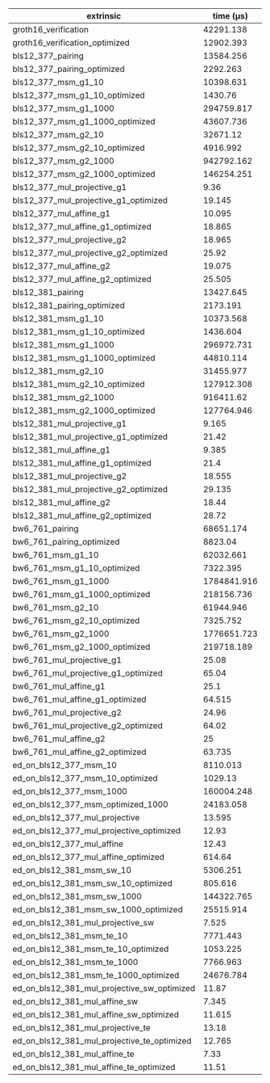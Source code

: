 | extrinsic                                   | time (µs)   |
| ------------------------------------------- | ----------- |
| groth16_verification                        | 42291.138   |
| groth16_verification_optimized              | 12902.393   |
| bls12_377_pairing                           | 13584.256   |
| bls12_377_pairing_optimized                 | 2292.263    |
| bls12_377_msm_g1_10                         | 10398.631   |
| bls12_377_msm_g1_10_optimized               | 1430.76     |
| bls12_377_msm_g1_1000                       | 294759.817  |
| bls12_377_msm_g1_1000_optimized             | 43607.736   |
| bls12_377_msm_g2_10                         | 32671.12    |
| bls12_377_msm_g2_10_optimized               | 4916.992    |
| bls12_377_msm_g2_1000                       | 942792.162  |
| bls12_377_msm_g2_1000_optimized             | 146254.251  |
| bls12_377_mul_projective_g1                 | 9.36        |
| bls12_377_mul_projective_g1_optimized       | 19.145      |
| bls12_377_mul_affine_g1                     | 10.095      |
| bls12_377_mul_affine_g1_optimized           | 18.865      |
| bls12_377_mul_projective_g2                 | 18.965      |
| bls12_377_mul_projective_g2_optimized       | 25.92       |
| bls12_377_mul_affine_g2                     | 19.075      |
| bls12_377_mul_affine_g2_optimized           | 25.505      |
| bls12_381_pairing                           | 13427.645   |
| bls12_381_pairing_optimized                 | 2173.191    |
| bls12_381_msm_g1_10                         | 10373.568   |
| bls12_381_msm_g1_10_optimized               | 1436.604    |
| bls12_381_msm_g1_1000                       | 296972.731  |
| bls12_381_msm_g1_1000_optimized             | 44810.114   |
| bls12_381_msm_g2_10                         | 31455.977   |
| bls12_381_msm_g2_10_optimized               | 127912.308  |
| bls12_381_msm_g2_1000                       | 916411.62   |
| bls12_381_msm_g2_1000_optimized             | 127764.946  |
| bls12_381_mul_projective_g1                 | 9.165       |
| bls12_381_mul_projective_g1_optimized       | 21.42       |
| bls12_381_mul_affine_g1                     | 9.385       |
| bls12_381_mul_affine_g1_optimized           | 21.4        |
| bls12_381_mul_projective_g2                 | 18.555      |
| bls12_381_mul_projective_g2_optimized       | 29.135      |
| bls12_381_mul_affine_g2                     | 18.44       |
| bls12_381_mul_affine_g2_optimized           | 28.72       |
| bw6_761_pairing                             | 68651.174   |
| bw6_761_pairing_optimized                   | 8823.04     |
| bw6_761_msm_g1_10                           | 62032.661   |
| bw6_761_msm_g1_10_optimized                 | 7322.395    |
| bw6_761_msm_g1_1000                         | 1784841.916 |
| bw6_761_msm_g1_1000_optimized               | 218156.736  |
| bw6_761_msm_g2_10                           | 61944.946   |
| bw6_761_msm_g2_10_optimized                 | 7325.752    |
| bw6_761_msm_g2_1000                         | 1776651.723 |
| bw6_761_msm_g2_1000_optimized               | 219718.189  |
| bw6_761_mul_projective_g1                   | 25.08       |
| bw6_761_mul_projective_g1_optimized         | 65.04       |
| bw6_761_mul_affine_g1                       | 25.1        |
| bw6_761_mul_affine_g1_optimized             | 64.515      |
| bw6_761_mul_projective_g2                   | 24.96       |
| bw6_761_mul_projective_g2_optimized         | 64.02       |
| bw6_761_mul_affine_g2                       | 25          |
| bw6_761_mul_affine_g2_optimized             | 63.735      |
| ed_on_bls12_377_msm_10                      | 8110.013    |
| ed_on_bls12_377_msm_10_optimized            | 1029.13     |
| ed_on_bls12_377_msm_1000                    | 160004.248  |
| ed_on_bls12_377_msm_optimized_1000          | 24183.058   |
| ed_on_bls12_377_mul_projective              | 13.595      |
| ed_on_bls12_377_mul_projective_optimized    | 12.93       |
| ed_on_bls12_377_mul_affine                  | 12.43       |
| ed_on_bls12_377_mul_affine_optimized        | 614.64      |
| ed_on_bls12_381_msm_sw_10                   | 5306.251    |
| ed_on_bls12_381_msm_sw_10_optimized         | 805.616     |
| ed_on_bls12_381_msm_sw_1000                 | 144322.765  |
| ed_on_bls12_381_msm_sw_1000_optimized       | 25515.914   |
| ed_on_bls12_381_mul_projective_sw           | 7.525       |
| ed_on_bls12_381_msm_te_10                   | 7771.443    |
| ed_on_bls12_381_msm_te_10_optimized         | 1053.225    |
| ed_on_bls12_381_msm_te_1000                 | 7766.963    |
| ed_on_bls12_381_msm_te_1000_optimized       | 24676.784   |
| ed_on_bls12_381_mul_projective_sw_optimized | 11.87       |
| ed_on_bls12_381_mul_affine_sw               | 7.345       |
| ed_on_bls12_381_mul_affine_sw_optimized     | 11.615      |
| ed_on_bls12_381_mul_projective_te           | 13.18       |
| ed_on_bls12_381_mul_projective_te_optimized | 12.765      |
| ed_on_bls12_381_mul_affine_te               | 7.33        |
| ed_on_bls12_381_mul_affine_te_optimized     | 11.51       |
